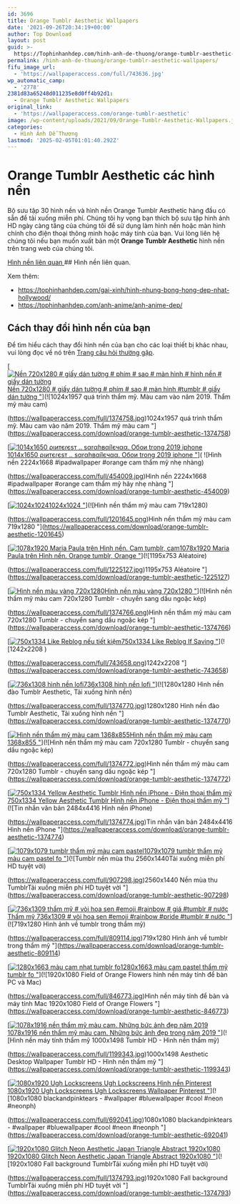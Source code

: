 ```yaml
---
id: 3696
title: Orange Tumblr Aesthetic Wallpapers
date: '2021-09-26T20:34:19+00:00'
author: Top Download
layout: post
guid: >-
  https://Tophinhanhdep.com/hinh-anh-de-thuong/orange-tumblr-aesthetic-wallpapers/
permalink: /hinh-anh-de-thuong/orange-tumblr-aesthetic-wallpapers/
fifu_image_url:
  - 'https://wallpaperaccess.com/full/743636.jpg'
wp_automatic_camp:
  - '2778'
2381d83a65248d011235e8d0ff4b92d1:
  - Orange Tumblr Aesthetic Wallpapers
original_link:
  - 'https://wallpaperaccess.com/orange-tumblr-aesthetic'
image: /wp-content/uploads/2021/09/Orange-Tumblr-Aesthetic-Wallpapers.jpg
categories:
  - Hình Ảnh Dễ Thương
lastmod: '2025-02-05T01:01:40.292Z'
---
```

# Orange Tumblr Aesthetic các hình nền

Bộ sưu tập 30 hình nền và hình nền Orange Tumblr Aesthetic hàng đầu có sẵn để tải xuống miễn phí. Chúng tôi hy vọng bạn thích bộ sưu tập hình ảnh HD ngày càng tăng của chúng tôi để sử dụng làm hình nền hoặc màn hình chính cho điện thoại thông minh hoặc máy tính của bạn. Vui lòng liên hệ chúng tôi nếu bạn muốn xuất bản một **Orange Tumblr Aesthetic** hình nền trên trang web của chúng tôi.

[Hình nền liên quan ](#related) ## Hình nền liên quan.

   
 Xem thêm:

   
- <https://tophinhanhdep.com/gai-xinh/hinh-nhung-bong-hong-dep-nhat-hollywood/>
- <https://tophinhanhdep.com/anh-anime/anh-anime-dep/>

## Cách thay đổi hình nền của bạn

Để tìm hiểu cách thay đổi hình nền của bạn cho các loại thiết bị khác nhau, vui lòng đọc về nó trên [Trang câu hỏi thường gặp](https://tophinhanhdep.com/faq/).

  
[[![Nền 720x1280 # giấy dán tường # phím # sao # màn hình # hình nền # giấy dán tường](https://wallpaperaccess.com/full/743636.jpg)Nền 720x1280 # giấy dán tường # phím # sao # màn hình #tumblr # giấy dán tường "](https://wallpaperaccess.com/download/orange-tumblr-aesthetic-743636)](![1024x1957 ️️quá trình thẩm mỹ️️.  Màu cam vào năm 2019. Thẩm mỹ màu cam)

(https://wallpaperaccess.com/full/1374758.jpg)1024x1957 ️️quá trình thẩm mỹ️️. Màu cam vào năm 2019. Thẩm mỹ màu cam "](https://wallpaperaccess.com/download/orange-tumblr-aesthetic-1374758)

[[![1014x1650 ριитєɾєѕт .. ѕαrαhвαílєчαα.  Обои trong 2019 iphone](https://wallpaperaccess.com/full/663112.jpg)1014x1650 ριитєɾєѕт .. ѕαrαhвαílєчαα. Обои trong 2019 iphone "](https://wallpaperaccess.com/download/orange-tumblr-aesthetic-663112)]( ![Hình nền 2224x1668 #ipadwallpaper #orange cam thẩm mỹ nhẹ nhàng)

(https://wallpaperaccess.com/full/454009.jpg)Hình nền 2224x1668 #ipadwallpaper #orange cam thẩm mỹ hãy nhẹ nhàng "](https://wallpaperaccess.com/download/orange-tumblr-aesthetic-454009)

[[![1024x1024 ](https://wallpaperaccess.com/full/1374760.jpg)1024x1024 "](https://wallpaperaccess.com/download/orange-tumblr-aesthetic-1374760)](![Hình nền thẩm mỹ màu cam 719x1280)

(https://wallpaperaccess.com/full/1201645.png)Hình nền thẩm mỹ màu cam 719x1280 "](https://wallpaperaccess.com/download/orange-tumblr-aesthetic-1201645)

[[![1078x1920 Maria Paula trên Hình nền.  Cam tumblr, cam](https://wallpaperaccess.com/full/1374762.jpg)1078x1920 Maria Paula trên Hình nền. Orange tumblr, Orange "](https://wallpaperaccess.com/download/orange-tumblr-aesthetic-1374762)](![1195x753 Aléatoire)

(https://wallpaperaccess.com/full/1225127.jpg)1195x753 Aléatoire "](https://wallpaperaccess.com/download/orange-tumblr-aesthetic-1225127)

[[![Hình nền màu vàng 720x1280](https://wallpaperaccess.com/full/679397.jpg)Hình nền màu vàng 720x1280 "](https://wallpaperaccess.com/download/orange-tumblr-aesthetic-679397)](![Hình nền thẩm mỹ màu cam 720x1280 Tumblr - chuyển sang dấu ngoặc kép)

(https://wallpaperaccess.com/full/1374766.png)Hình nền thẩm mỹ màu cam 720x1280 Tumblr - chuyển sang dấu ngoặc kép "](https://wallpaperaccess.com/download/orange-tumblr-aesthetic-1374766)

[[![750x1334 Like Reblog nếu tiết kiệm](https://wallpaperaccess.com/full/786847.png)750x1334 Like Reblog If Saving "](https://wallpaperaccess.com/download/orange-tumblr-aesthetic-786847)](![1242x2208 )

(https://wallpaperaccess.com/full/743658.png)1242x2208 "](https://wallpaperaccess.com/download/orange-tumblr-aesthetic-743658)

[[![736x1308 hình nền lofi](https://wallpaperaccess.com/full/1374769.jpg)736x1308 hình nền lofi "](https://wallpaperaccess.com/download/orange-tumblr-aesthetic-1374769)](![1280x1280 Hình nền đào Tumblr Aesthetic, Tải xuống hình nền)

(https://wallpaperaccess.com/full/1374770.jpg)1280x1280 Hình nền đào Tumblr Aesthetic, Tải xuống hình nền "](https://wallpaperaccess.com/download/orange-tumblr-aesthetic-1374770)

[[![Hình nền thẩm mỹ màu cam 1368x855](https://wallpaperaccess.com/full/1374771.jpg)Hình nền thẩm mỹ màu cam 1368x855 "](https://wallpaperaccess.com/download/orange-tumblr-aesthetic-1374771)](![Hình nền thẩm mỹ màu cam 720x1280 Tumblr - chuyển sang dấu ngoặc kép)

(https://wallpaperaccess.com/full/1374772.jpg)Hình nền thẩm mỹ màu cam 720x1280 Tumblr - chuyển sang dấu ngoặc kép "](https://wallpaperaccess.com/download/orange-tumblr-aesthetic-1374772)

[[![750x1334 Yellow Aesthetic Tumblr Hình nền iPhone - Điện thoại thẩm mỹ](https://wallpaperaccess.com/full/1102110.jpg)750x1334 Yellow Aesthetic Tumblr Hình nền iPhone - Điện thoại thẩm mỹ "](https://wallpaperaccess.com/download/orange-tumblr-aesthetic-1102110)](![Tin nhắn văn bản 2484x4416 Hình nền iPhone)

(https://wallpaperaccess.com/full/1374774.jpg)Tin nhắn văn bản 2484x4416 Hình nền iPhone "](https://wallpaperaccess.com/download/orange-tumblr-aesthetic-1374774)

[[![1079x1079 tumblr thẩm mỹ màu cam pastel](https://wallpaperaccess.com/full/1374776.jpg)1079x1079 tumblr thẩm mỹ màu cam pastel fo "](https://wallpaperaccess.com/download/orange-tumblr-aesthetic-1374776)](![Tumblr nền mùa thu 2560x1440Tải xuống miễn phí HD tuyệt vời)

(https://wallpaperaccess.com/full/907298.jpg)2560x1440 Nền mùa thu TumblrTải xuống miễn phí HD tuyệt vời "](https://wallpaperaccess.com/download/orange-tumblr-aesthetic-907298)

[[![736x1309 thẩm mỹ # vòi hoa sen #emoji #rainbow # giá #tumblr # nước](https://wallpaperaccess.com/full/1374782.jpg)Thẩm mỹ 736x1309 # vòi hoa sen #emoji #rainbow #pride #tumblr # nước "](https://wallpaperaccess.com/download/orange-tumblr-aesthetic-1374782)](![719x1280 Hình ảnh về tumblr trong thẩm mỹ)

(https://wallpaperaccess.com/full/809114.jpg)719x1280 Hình ảnh về tumblr trong thẩm mỹ "](https://wallpaperaccess.com/download/orange-tumblr-aesthetic-809114)

[[![1280x1663 màu cam nhạt tumblr fo](https://wallpaperaccess.com/full/1374783.jpg)1280x1663 màu cam pastel thẩm mỹ tumblr fo "](https://wallpaperaccess.com/download/orange-tumblr-aesthetic-1374783)](![1920x1080 Field of Orange Flowers hình nền máy tính để bàn PC và Mac)

(https://wallpaperaccess.com/full/846773.jpg)Hình nền máy tính để bàn và máy tính Mac 1920x1080 Field of Orange Flowers "](https://wallpaperaccess.com/download/orange-tumblr-aesthetic-846773)

[[![1078x1916 nền thẩm mỹ màu cam.  Những bức ảnh đẹp năm 2019](https://wallpaperaccess.com/full/1374788.png)1078x1916 nền thẩm mỹ màu cam. Những bức ảnh đẹp trong năm 2019 "](https://wallpaperaccess.com/download/orange-tumblr-aesthetic-1374788)](![Hình nền máy tính thẩm mỹ 1000x1498 Tumblr HD - Hình nền thẩm mỹ)

(https://wallpaperaccess.com/full/1199343.jpg)1000x1498 Aesthetic Desktop Wallpaper Tumblr HD - Hình nền thẩm mỹ "](https://wallpaperaccess.com/download/orange-tumblr-aesthetic-1199343)

[[![1080x1920 Ugh Lockscreens Ugh Lockscreens Hình nền Pinterest](https://wallpaperaccess.com/full/1205396.jpg)1080x1920 Ugh Lockscreens Ugh Lockscreens Wallpaper Pinterest "](https://wallpaperaccess.com/download/orange-tumblr-aesthetic-1205396)](![1080x1080 blackandpinktears - #wallpaper #bluewallpaper #cool #neon #neonph)

(https://wallpaperaccess.com/full/692041.jpg)1080x1080 blackandpinktears - #wallpaper #bluewallpaper #cool #neon #neonph "](https://wallpaperaccess.com/download/orange-tumblr-aesthetic-692041)

[[![1920x1080 Glitch Neon Aesthetic Japan Triangle Abstract 1920x1080](https://wallpaperaccess.com/full/35562.png)1920x1080 Glitch Neon Aesthetic Japan Triangle Abstract 1920x1080 "](https://wallpaperaccess.com/download/orange-tumblr-aesthetic-35562)](![1920x1080 Fall background TumblrTải xuống miễn phí HD tuyệt vời)

(https://wallpaperaccess.com/full/1374793.jpg)1920x1080 Fall background TumblrTải xuống miễn phí HD tuyệt vời "](https://wallpaperaccess.com/download/orange-tumblr-aesthetic-1374793)
